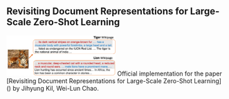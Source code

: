## Revisiting Document Representations for Large-Scale Zero-Shot Learning

<img src="./figs/zsl_app.png" width="50%" height="50%">
Official implementation for the paper [Revisiting Document Representations for Large-Scale Zero-Shot Learning]() by Jihyung Kil, Wei-Lun Chao.
